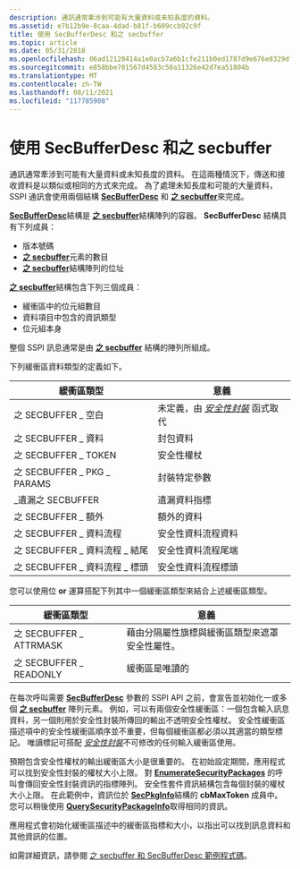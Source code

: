 ```yaml
---
description: 通訊通常牽涉到可能有大量資料或未知長度的資料。
ms.assetid: e7b12b9e-8caa-4dad-b81f-b609ccb92c9f
title: 使用 SecBufferDesc 和之 secbuffer
ms.topic: article
ms.date: 05/31/2018
ms.openlocfilehash: 06ad12120414a1e0acb7a6b1cfe211b0ed1787d9e676e8329df1e16ecfef17cd
ms.sourcegitcommit: e858bbe701567d4583c50a11326e42d7ea51804b
ms.translationtype: MT
ms.contentlocale: zh-TW
ms.lasthandoff: 08/11/2021
ms.locfileid: "117785908"
---
```

# <a name="using-secbufferdesc-and-secbuffer"></a>使用 SecBufferDesc 和之 secbuffer

通訊通常牽涉到可能有大量資料或未知長度的資料。 在這兩種情況下，傳送和接收資料是以類似或相同的方式來完成。 為了處理未知長度和可能的大量資料，SSPI 通訊會使用兩個結構 [**SecBufferDesc**](/windows/desktop/api/Sspi/ns-sspi-secbufferdesc) 和 [**之 secbuffer**](/windows/desktop/api/Sspi/ns-sspi-secbuffer)來完成。

[**SecBufferDesc**](/windows/desktop/api/Sspi/ns-sspi-secbufferdesc)結構是 [**之 secbuffer**](/windows/desktop/api/Sspi/ns-sspi-secbuffer)結構陣列的容器。 **SecBufferDesc** 結構具有下列成員：

-   版本號碼
-   [**之 secbuffer**](/windows/desktop/api/Sspi/ns-sspi-secbuffer)元素的數目
-   [**之 secbuffer**](/windows/desktop/api/Sspi/ns-sspi-secbuffer)結構陣列的位址

[**之 secbuffer**](/windows/desktop/api/Sspi/ns-sspi-secbuffer)結構包含下列三個成員：

-   緩衝區中的位元組數目
-   資料項目中包含的資訊類型
-   位元組本身

整個 SSPI 訊息通常是由 [**之 secbuffer**](/windows/desktop/api/Sspi/ns-sspi-secbuffer) 結構的陣列所組成。

下列緩衝區資料類型的定義如下。



| 緩衝區類型                | 意義                                                                                                                                |
|----------------------------|----------------------------------------------------------------------------------------------------------------------------------------|
| 之 SECBUFFER \_ 空白           | 未定義，由 [*安全性封裝*](../secgloss/s-gly.md) 函式取代 |
| 之 SECBUFFER \_ 資料            | 封包資料                                                                                                                            |
| 之 SECBUFFER \_ TOKEN           | 安全性權杖                                                                                                                         |
| 之 SECBUFFER \_ PKG \_ PARAMS     | 封裝特定參數                                                                                                            |
| \_遺漏之 SECBUFFER         | 遺漏資料指標                                                                                                                 |
| 之 SECBUFFER \_ 額外           | 額外的資料                                                                                                                             |
| 之 SECBUFFER \_ 資料流程          | 安全性資料流程資料                                                                                                                   |
| 之 SECBUFFER \_ 資料流程 \_ 結尾 | 安全性資料流程尾端                                                                                                                |
| 之 SECBUFFER \_ 資料流程 \_ 標頭  | 安全性資料流程標頭                                                                                                                 |



 

您可以使用位 **or** 運算搭配下列其中一個緩衝區類型來結合上述緩衝區類型。



| 緩衝區類型         | 意義                                                                          |
|---------------------|----------------------------------------------------------------------------------|
| 之 SECBUFFER \_ ATTRMASK | 藉由分隔屬性旗標與緩衝區類型來遮罩安全性屬性。 |
| 之 SECBUFFER \_ READONLY | 緩衝區是唯讀的                                                              |



 

在每次呼叫需要 [**SecBufferDesc**](/windows/desktop/api/Sspi/ns-sspi-secbufferdesc) 參數的 SSPI API 之前，會宣告並初始化一或多個 [**之 secbuffer**](/windows/desktop/api/Sspi/ns-sspi-secbuffer) 陣列元素。 例如，可以有兩個安全性緩衝區：一個包含輸入訊息資料，另一個則用於安全性封裝所傳回的輸出不透明安全性權杖。 安全性緩衝區描述項中的安全性緩衝區順序並不重要，但每個緩衝區都必須以其適當的類型標記。 唯讀標記可搭配 [*安全性封裝*](../secgloss/s-gly.md)不可修改的任何輸入緩衝區使用。

預期包含安全性權杖的輸出緩衝區大小是很重要的。 在初始設定期間，應用程式可以找到安全性封裝的權杖大小上限。 對 [**EnumerateSecurityPackages**](/windows/desktop/api/Sspi/nf-sspi-enumeratesecuritypackagesa) 的呼叫會傳回安全性封裝資訊的指標陣列。 安全性套件資訊結構包含每個封裝的權杖大小上限。 在此範例中，資訊位於 [**SecPkgInfo**](/windows/desktop/api/Sspi/ns-sspi-secpkginfoa)結構的 **cbMaxToken** 成員中。 您可以稍後使用 [**QuerySecurityPackageInfo**](/windows/desktop/api/Sspi/nf-sspi-querysecuritypackageinfoa)取得相同的資訊。

應用程式會初始化緩衝區描述中的緩衝區指標和大小，以指出可以找到訊息資料和其他資訊的位置。

如需詳細資訊，請參閱 [之 secbuffer 和 SecBufferDesc 範例程式碼](secbuffer-and-secbufferdesc-example-code.md)。

 

 
